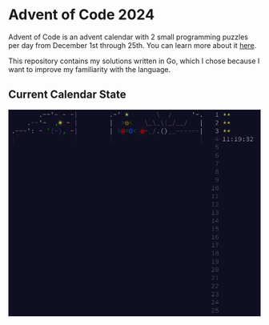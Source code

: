# Advent of Code 2024

Advent of Code is an advent calendar with 2 small programming puzzles per day from December 1st through 25th. You can learn more about it [here](https://adventofcode.com/2024/about).

This repository contains my solutions written in Go, which I chose because I want to improve my familiarity with the language.

## Current Calendar State
![Calendar state](calendar_state.png)